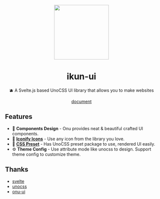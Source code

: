 <p align="center">
  <img src="https://github.com/ikun-svelte/ikun-ui/blob/main/docs/public/logo.svg" width="180" height="180"/>
</p>
<h1 align="center">
ikun-ui
</h1>
<p align="center">
🫐 A Svelte.js based UnoCSS UI library that allows you to make websites
</p>
<p align="center">
<a href="https://ikun-ui-docs.vercel.app/" target="_blank">document</a>
</p>

## Features

- 🪷 **Components Design** - Onu provides neat & beautiful crafted UI components.
- 🥑 **[Iconify Icons](https://icones.js.org/)** - Use any icon from the library you love.
- 🍬 **[CSS Preset](https://github.com/ikun-svelte/ikun-ui/tree/main/preset)** - Has UnoCSS preset package to use, rendered UI easily.
- ⚙️ **Theme Config** - Use attribute mode like unocss to design. Support theme config to customize theme.

## Thanks

- [svelte](https://github.com/sveltejs/svelte)
- [unocss](https://github.com/unocss/unocss)
- [onu-ui](https://github.com/onu-ui/onu-ui)

